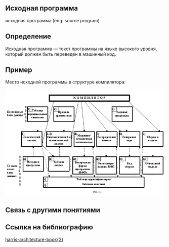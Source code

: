 ## Исходная программа 
исходная программа (eng: source program) 

## Определение
Исходная программа — текст программы на языке высокого уровня, который должен быть переведен в машинный код.
## Пример
Место исходной программы в структуре компилятора:

![source program](https://github.com/vernikkkkkkkkkkkkkkkkkkk/concept_new/blob/main/images/compiler_org.png)

## Связь с другими понятиями


## Cсылка на библиографию
[harris-architecture-book{2}](https://github.com/vernikkkkkkkkkkkkkkkkkkk/concept_new/blob/main/bibliography/harris-architecture-book%7B2%7D.md)


